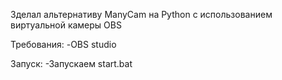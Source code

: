 Зделал альтернативу ManyCam на Python с использованием виртуальной камеры OBS

Требования:
-OBS studio

Запуск:
-Запускаем start.bat
